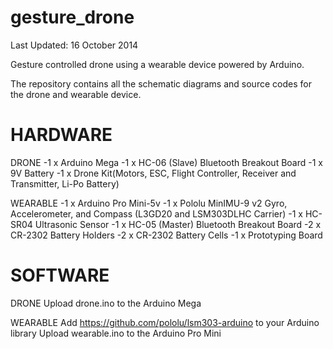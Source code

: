 gesture_drone
=============
Last Updated: 16 October 2014

Gesture controlled drone using a wearable device powered by Arduino.

The repository contains all the schematic diagrams and source codes for the drone and wearable device.

HARDWARE
=============
  DRONE
    -1 x Arduino Mega
    -1 x HC-06 (Slave) Bluetooth Breakout Board
    -1 x 9V Battery
    -1 x Drone Kit(Motors, ESC, Flight Controller, Receiver and Transmitter, Li-Po Battery)

  WEARABLE
    -1 x Arduino Pro Mini-5v
    -1 x Pololu MinIMU-9 v2 Gyro, Accelerometer, and Compass (L3GD20 and LSM303DLHC Carrier)
    -1 x HC-SR04 Ultrasonic Sensor
    -1 x HC-05 (Master) Bluetooth Breakout Board
    -2 x CR-2302 Battery Holders
    -2 x CR-2302 Battery Cells
    -1 x Prototyping Board
    
    
SOFTWARE
=============
  DRONE
    Upload drone.ino to the Arduino Mega
  
  WEARABLE
    Add https://github.com/pololu/lsm303-arduino to your Arduino library
    Upload wearable.ino to the Arduino Pro Mini
    

